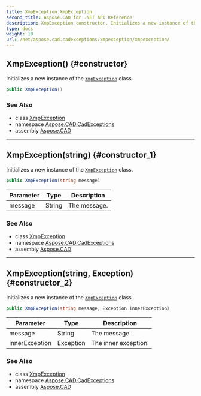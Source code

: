 ```yaml
---
title: XmpException.XmpException
second_title: Aspose.CAD for .NET API Reference
description: XmpException constructor. Initializes a new instance of the XmpException class
type: docs
weight: 10
url: /net/aspose.cad.cadexceptions/xmpexception/xmpexception/
---
```

## XmpException() {#constructor}

Initializes a new instance of the [`XmpException`](../) class.

```csharp
public XmpException()
```

### See Also

* class [XmpException](../)
* namespace [Aspose.CAD.CadExceptions](../../xmpexception/)
* assembly [Aspose.CAD](../../../)

---

## XmpException(string) {#constructor_1}

Initializes a new instance of the [`XmpException`](../) class.

```csharp
public XmpException(string message)
```

| Parameter | Type | Description |
| --- | --- | --- |
| message | String | The message. |

### See Also

* class [XmpException](../)
* namespace [Aspose.CAD.CadExceptions](../../xmpexception/)
* assembly [Aspose.CAD](../../../)

---

## XmpException(string, Exception) {#constructor_2}

Initializes a new instance of the [`XmpException`](../) class.

```csharp
public XmpException(string message, Exception innerException)
```

| Parameter | Type | Description |
| --- | --- | --- |
| message | String | The message. |
| innerException | Exception | The inner exception. |

### See Also

* class [XmpException](../)
* namespace [Aspose.CAD.CadExceptions](../../xmpexception/)
* assembly [Aspose.CAD](../../../)


